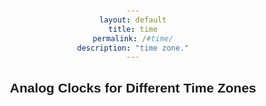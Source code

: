 ```yaml
---
layout: default
title: time
permalink: /#time/
description: "time zone."
---
```

   <style>
        body {
            font-family: Arial, sans-serif;
            text-align: center;
            margin: 50px;
        }
        .clock-container {
            display: flex;
            justify-content: center;
            flex-wrap: wrap;
        }
        .clock {
            width: 150px;
            height: 150px;
            border: 5px solid black;
            border-radius: 50%;
            position: relative;
            margin: 20px;
        }
        .hand {
            position: absolute;
            background: black;
            transform-origin: bottom;
            bottom: 50%;
            left: 50%;
            transform: translateX(-50%) rotate(0deg);
        }
        .hour {
            width: 5px;
            height: 40px;
        }
        .minute {
            width: 3px;
            height: 50px;
        }
        .second {
            width: 2px;
            height: 60px;
            background: red;
        }
    </style>

   <h2>Analog Clocks for Different Time Zones</h2>
 <div class="clock-container" id="clocks"></div>

 <script>
        const cities = [
            { name: "New York", timeZone: "America/New_York" },
            { name: "London", timeZone: "Europe/London" },
            { name: "Tokyo", timeZone: "Asia/Tokyo" },
            { name: "Sydney", timeZone: "Australia/Sydney" }
        ];

        function createClock(city) {
            let clockDiv = document.createElement("div");
            clockDiv.classList.add("clock");
            clockDiv.innerHTML = `
                <div class="hand hour" id="hour-${city.name}"></div>
                <div class="hand minute" id="minute-${city.name}"></div>
                <div class="hand second" id="second-${city.name}"></div>
                <p>${city.name}</p>
            `;
            document.getElementById("clocks").appendChild(clockDiv);
        }

        function updateClocks() {
            cities.forEach(city => {
                let now = new Date();
                let utc = now.getTime() + now.getTimezoneOffset() * 60000;
                let localTime = new Date(utc + (new Intl.DateTimeFormat('en-US', { timeZone: city.timeZone }).resolvedOptions().timeZoneOffset * 60000));
                
                let hours = localTime.getHours() % 12;
                let minutes = localTime.getMinutes();
                let seconds = localTime.getSeconds();
                
                document.getElementById(`hour-${city.name}`).style.transform = `translateX(-50%) rotate(${(hours * 30) + (minutes / 2)}deg)`;
                document.getElementById(`minute-${city.name}`).style.transform = `translateX(-50%) rotate(${minutes * 6}deg)`;
                document.getElementById(`second-${city.name}`).style.transform = `translateX(-50%) rotate(${seconds * 6}deg)`;
            });
        }

        cities.forEach(createClock);
        setInterval(updateClocks, 1000);
        updateClocks();
    </script>